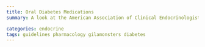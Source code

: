 ```yaml
---
title: Oral Diabetes Medications
summary: A look at the American Association of Clinical Endocrinologists DM guidelines.

categories: endocrine
tags: guidelines pharmacology gilamonsters diabetes
---
```

